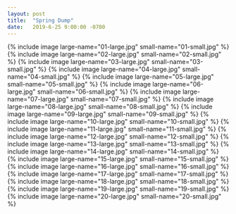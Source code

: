 ```yaml
---
layout: post
title:  "Spring Dump"
date:   2019-6-25 9:00:00 -0700
---
```


{% include image large-name="01-large.jpg" small-name="01-small.jpg" %}
{% include image large-name="02-large.jpg" small-name="02-small.jpg" %}
{% include image large-name="03-large.jpg" small-name="03-small.jpg" %}
{% include image large-name="04-large.jpg" small-name="04-small.jpg" %}
{% include image large-name="05-large.jpg" small-name="05-small.jpg" %}
{% include image large-name="06-large.jpg" small-name="06-small.jpg" %}
{% include image large-name="07-large.jpg" small-name="07-small.jpg" %}
{% include image large-name="08-large.jpg" small-name="08-small.jpg" %}
{% include image large-name="09-large.jpg" small-name="09-small.jpg" %}
{% include image large-name="10-large.jpg" small-name="10-small.jpg" %}
{% include image large-name="11-large.jpg" small-name="11-small.jpg" %}
{% include image large-name="12-large.jpg" small-name="12-small.jpg" %}
{% include image large-name="13-large.jpg" small-name="13-small.jpg" %}
{% include image large-name="14-large.jpg" small-name="14-small.jpg" %}
{% include image large-name="15-large.jpg" small-name="15-small.jpg" %}
{% include image large-name="16-large.jpg" small-name="16-small.jpg" %}
{% include image large-name="17-large.jpg" small-name="17-small.jpg" %}
{% include image large-name="18-large.jpg" small-name="18-small.jpg" %}
{% include image large-name="19-large.jpg" small-name="19-small.jpg" %}
{% include image large-name="20-large.jpg" small-name="20-small.jpg" %}
